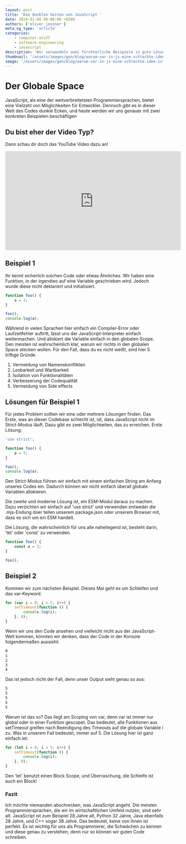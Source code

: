 ```yaml
---
layout: post
title: 'Die dunklen Seiten von JavaScript '
date: 2024-01-08 00:00:00 +0200
authors: ['oliver_jessner']
meta_og_type: 'article'
categories:
    - computer-stuff
    - software-engineering
    - javascript
description: 'Wir verwandeln zwei fürchterliche Beispiele in gute Lösungen. Wir analysieren code.'
thumbnail: '/assets/images/gen/blog/warum-var-in-js-eine-schlechte-idee-ist/header_thumbnail.webp'
image: '/assets/images/gen/blog/warum-var-in-js-eine-schlechte-idee-ist/header.webp'
---
```


# Der Globale Space

JavaScript, als eine der weitverbreitetsten Programmiersprachen, bietet eine Vielzahl von Möglichkeiten für Entwickler. Dennoch gibt es in dieser Welt des Codes dunkle Ecken, und heute werden wir uns genauer mit zwei konkreten Beispielen beschäftigen

## Du bist eher der Video Typ?

Dann schau dir doch das YouTube Video dazu an!

<iframe width="560" height="315" src="https://www.youtube.com/embed/0zv6pHFAcQo?si=APrSxixeZQBTAz_g" title="YouTube video player" frameborder="0" allow="accelerometer; autoplay; clipboard-write; encrypted-media; gyroscope; picture-in-picture; web-share" allowfullscreen></iframe>

## Beispiel 1

Ihr kennt sicherlich solchen Code oder etwas Ähnliches. Wir haben eine Funktion, in der irgendwo auf eine Variable geschrieben wird. Jedoch wurde diese nicht deklariert und initialisiert.

```javascript
function foo() {
    a = 3;
}

foo();
console.log(a);
```

Während in vielen Sprachen hier einfach ein Compiler-Error oder Laufzeitfehler auftritt, lässt uns der JavaScript-Interpreter einfach weitermachen. Und allokiert die Variable einfach in den globalen Scope.
Den meisten ist wahrscheinlich klar, warum wir nichts in den globalen Space stecken wollen. Für den Fall, dass du es nicht weißt, sind hier 5 triftige Gründe.

1. Vermeidung von Namenskonflikten
1. Lesbarkeit und Wartbarkeit
1. Isolation von Funktionalitäten
1. Verbesserung der Codequalität
1. Vermeidung von Side effects

## Lösungen für Beispiel 1

Für jedes Problem sollten wir eine oder mehrere Lösungen finden. Das Erste, was an dieser Codebase schlecht ist, ist, dass JavaScript nicht im Strict-Modus läuft. Dazu gibt es zwei Möglichkeiten, das zu erreichen. Erste Lösung:

```javascript
'use strict';

function foo() {
    a = 3;
}

foo();
console.log(a);
```

Den Strict-Modus führen wir einfach mit einem einfachen String am Anfang unseres Codes ein. Dadurch können wir nicht einfach überall globale Variablen allokieren.

Die zweite und moderne Lösung ist, ein ESM-Modul daraus zu machen. Dazu verzichten wir einfach auf 'use strict' und verwenden entweder die .mjs-Endung doer teilen unserem package.json oder unserem Browser mit, dass es sich um ein ESM handelt.

Die Lösung, die wahrscheinlich für uns alle naheliegend ist, besteht darin, 'let' oder 'const' zu verwenden.

```javascript
function foo() {
    const a = 3;
}

foo();
```

## Beispiel 2

Kommen wir zum nächsten Beispiel. Dieses Mal geht es um Schleifen und das var-Keyword.

```javascript
for (var i = 0; i < 5; i++) {
    setTimeout(function () {
        console.log(i);
    }, 0);
}
```

Wenn wir uns den Code ansehen und vielleicht nicht aus der JavaScript-Welt kommen, könnten wir denken, dass der Code in der Konsole folgendermaßen aussieht:

```bash
0
1
2
3
4
```

Das ist jedoch nicht der Fall, denn unser Output sieht genau so aus:

```bash
5
5
5
5
5
```

Warum ist das so? Das liegt am Scoping von var, denn var ist immer nur global oder in einer Funktion gescopet. Das bedeutet, alle Funktionen aus setTimeout greifen nach Beendigung des Timeouts auf die globale Variable i zu. Was in unserem Fall bedeutet, immer auf 5.
Die Lösung hier ist ganz einfach let:

```javascript
for (let i = 0; i < 5; i++) {
    setTimeout(function () {
        console.log(i);
    }, 0);
}
```

Den 'let' benutzt einen Block Scope, und Überraschung, die Schleife ist auch ein Block!

### Fazit

Ich möchte niemanden abschrecken, was JavaScript angeht. Die meisten Programmiersprachen, die wir im wirtschaftlichen Umfeld nutzen, sind sehr alt. JavaScript ist zum Beispiel 28 Jahre alt, Python 32 Jahre, Java ebenfalls 28 Jahre, und C++ sogar 38 Jahre. Das bedeutet, keine von ihnen ist perfekt. Es ist wichtig für uns als Programmierer, die Schwächen zu kennen und diese genau zu verstehen, denn nur so können wir guten Code schreiben.
